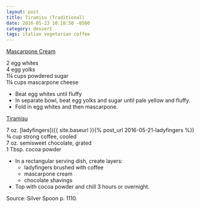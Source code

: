 ```yaml
---
layout: post
title: Tiramisu (Traditional)
date: 2016-05-23 10:10:50 -0500
category: dessert
tags: italian vegetarian coffee
---
```

<span style="text-decoration: underline;">Mascarpone Cream</span>
  
2 egg whites  
4 egg yolks  
1¼ cups powdered sugar  
1¼ cups mascarpone cheese  
<ul>
 	<li>Beat egg whites until fluffy</li>
 	<li>In separate bowl, beat egg yolks and sugar until pale yellow and fluffy.</li>
 	<li>Fold in egg whites and then mascarpone.</li>
</ul>
<span style="text-decoration: underline;">Tiramisu</span>
  
7 oz. [ladyfingers]({{ site.baseurl }}{% post_url 2016-05-21-ladyfingers %})
¾ cup strong coffee, cooled  
7 oz. semisweet chocolate, grated  
1 Tbsp. cocoa powder  
<ul>
 	<li>In a rectangular serving dish, create layers:  
<ul>
 	<li>ladyfingers brushed with coffee</li>
 	<li>mascarpone cream</li>
 	<li>chocolate shavings</li>
</ul>
</li>
 	<li>Top with cocoa powder and chill 3 hours or overnight.</li>
</ul>
Source: Silver Spoon p. 1110.  
